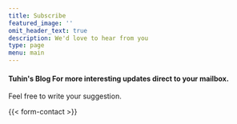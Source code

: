 ```yaml
---
title: Subscribe
featured_image: ''
omit_header_text: true
description: We'd love to hear from you
type: page
menu: main
---
```


#### Tuhin's Blog For more interesting updates direct to your mailbox.
Feel free to write your suggestion.

[//]: # ({{< form-contact action="https://formspree.io/f/mgebgoak"  >}})
{{< form-contact >}}
